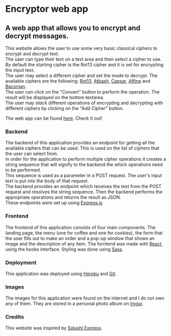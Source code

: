 # Encryptor web app

## A web app that allows you to encrypt and decrypt messages.

This website allows the user to use some very basic classical ciphers to encrypt and decrypt text.<br>
The user can type their text on a text area and then select a cipher to use.<br> 
By default the starting cipher is the Rot13 cipher and it is set for encrypting the input text.<br>
The user may select a different cipher and set the mode to decrypt. The available ciphers are the following: 
<a href='https://en.wikipedia.org/wiki/ROT13'>Rot13</a>, <a href='https://en.wikipedia.org/wiki/Atbash'>Atbash</a>, <a href='https://en.wikipedia.org/wiki/Caesar_cipher'>Caesar</a>, <a href='https://en.wikipedia.org/wiki/Affine_cipher'>Affine</a> and <a href='https://en.wikipedia.org/wiki/Bacon%27s_cipher'>Baconian</a>.<br>
The user can click on the "Convert" button to perform the operation. The result will be displayed on the bottom textarea.<br>
The user may *stack* different operations of encrypting and decrypting with different ciphers by clicking on the "Add Cipher" button.<br> 

 The web app can be found <a href='https://whispering-castle-52666.herokuapp.com/'>here</a>. Check it out!

### Backend
The backend of this application provides an endpoint for getting all the available ciphers that can be used. This is used on the list of ciphers that the user can select from.<br>
In order for the application to perform multiple cipher operations it creates a string sequence that will signify to the backend the which operations need to be performed.<br> 
This sequence is used as a parameter in a POST request. The user's input text is put into the body of that request.<br>
The backend provides an endpoint which receives the text from the POST request and resolves the string sequence. Then the backend performs the appropriate operations and returns the result as JSON.<br>
These endpoints were set up using <a href='https://expressjs.com/'>Express.js</a>

### Frontend
The frontend of this application consists of four main components. The landing page, the menu (one for coffee and one for cookies), the form that the user fills out to make an order and a pop-up window that shows an image and the description of any item.
The forntend was made with <a href='https://reactjs.org/'>React</a>, using the hooks interface.
Styling was  done using <a href='https://sass-lang.com/'>Sass</a>.

### Deployment
This application was deployed using <a href='https://www.heroku.com/'>Heroku</a> and <a href='https://git-scm.com/'>Git</a>.

### Images
The images for this application were found on the internet and I do not own any of them. They are stored in a personal photo album on <a href='https://imgur.com/'>Imgur</a>.

### Credits
This website was inspired by <a href='https://www.salushiexpress.co.za/'>Salushi Express</a>.
